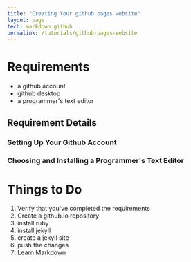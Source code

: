 ```yaml
---
title: "Creating Your github pages website"
layout: page
tech: markdown github
permalink: /tutorials/github-pages-website
---
```

# Requirements
* a github account
* github desktop
* a programmer's text editor
## Requirement Details
### Setting Up Your Github Account
### Choosing and Installing a Programmer's Text Editor

# Things to Do
1. Verify that you've completed the requirements
3. Create a github.io repository
4. install ruby
5. install jekyll
6. create a jekyll site
7. push the changes
2. Learn Markdown